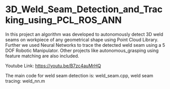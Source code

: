 # 3D_Weld_Seam_Detection_and_Tracking_using_PCL_ROS_ANN 
In this project an algorithm was developed to autonomously detect 3D weld seams on workpiece of any geometrical shape using Point Cloud Library. Further we used Neural Networks to trace the detected weld seam using a 5 DOF Robotic Manipulator. Other projects like autonomous_grasping using feature matching are also included.

Youtube Link: https://youtu.be/B7zc4auMrHQ

The main code for weld seam detection is: weld_seam.cpp, weld seam tracing: weld_nn.m